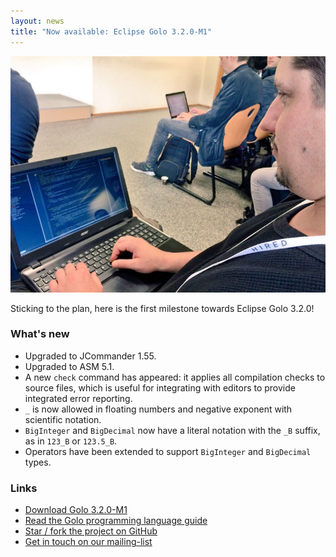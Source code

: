```yaml
---
layout: news
title: "Now available: Eclipse Golo 3.2.0-M1"
---
```


![Yannick at work during Mix-IT 2016](/images/posts/yannick-codes.jpg)

Sticking to the plan, here is the first milestone towards Eclipse Golo 3.2.0!

### What's new

* Upgraded to JCommander 1.55.
* Upgraded to ASM 5.1.
* A new `check` command has appeared: it applies all compilation checks to source files, which is useful for integrating with editors to provide integrated error reporting.
* `_` is now allowed in floating numbers and negative exponent with scientific notation.
* `BigInteger` and `BigDecimal` now have a literal notation with the `_B` suffix, as in `123_B` or `123.5_B`.
* Operators have been extended to support `BigInteger` and `BigDecimal` types.

### Links

* [Download Golo 3.2.0-M1](/download/)
* [Read the Golo programming language guide](/documentation/next)
* [Star / fork the project on GitHub](https://github.com/eclipse/golo-lang)
* [Get in touch on our mailing-list](https://dev.eclipse.org/mailman/listinfo/golo-dev)
